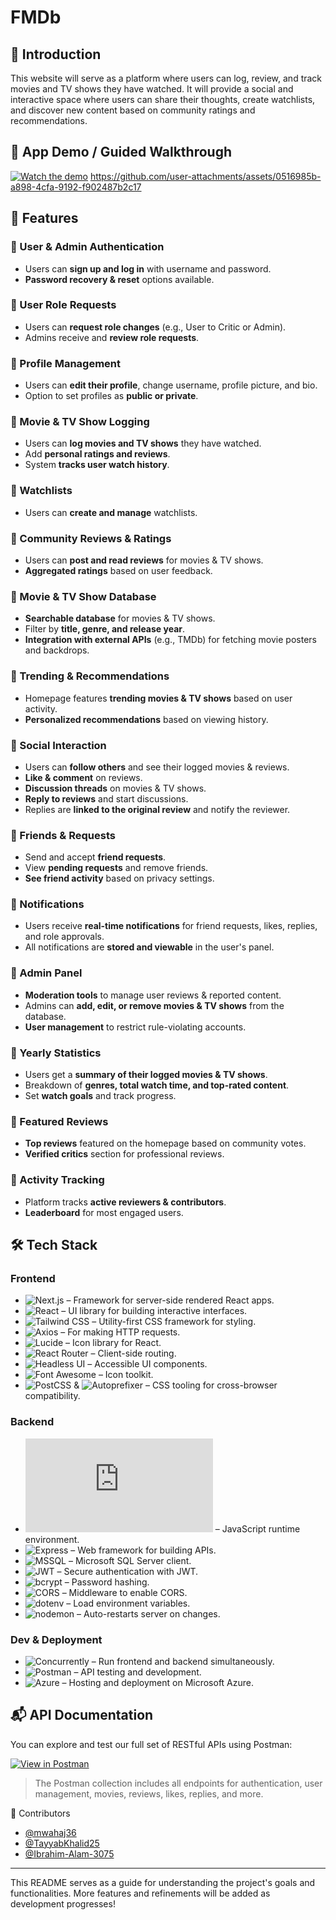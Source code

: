 # FMDb

## 📌 Introduction
This website will serve as a platform where users can log, review, and track movies and TV shows they have watched. It will provide a social and interactive space where users can share their thoughts, create watchlists, and discover new content based on community ratings and recommendations.

## 🎥 App Demo / Guided Walkthrough
[![Watch the demo](https://img.youtube.com/vi/LNvrla6SHps/0.jpg)](https://youtu.be/LNvrla6SHps)
https://github.com/user-attachments/assets/0516985b-a898-4cfa-9192-f902487b2c17


## 🚀 Features
### 🔹 User & Admin Authentication
- Users can **sign up and log in** with username and password.
- **Password recovery & reset** options available.

### 🔹 User Role Requests
- Users can **request role changes** (e.g., User to Critic or Admin).
- Admins receive and **review role requests**.

### 🔹 Profile Management
- Users can **edit their profile**, change username, profile picture, and bio.
- Option to set profiles as **public or private**.

### 🔹 Movie & TV Show Logging
- Users can **log movies and TV shows** they have watched.
- Add **personal ratings and reviews**.
- System **tracks user watch history**.

### 🔹 Watchlists
- Users can **create and manage** watchlists.

### 🔹 Community Reviews & Ratings
- Users can **post and read reviews** for movies & TV shows.
- **Aggregated ratings** based on user feedback.

### 🔹 Movie & TV Show Database
- **Searchable database** for movies & TV shows.
- Filter by **title, genre, and release year**.
- **Integration with external APIs** (e.g., TMDb) for fetching movie posters and backdrops.

### 🔹 Trending & Recommendations
- Homepage features **trending movies & TV shows** based on user activity.
- **Personalized recommendations** based on viewing history.

### 🔹 Social Interaction
- Users can **follow others** and see their logged movies & reviews.
- **Like & comment** on reviews.
- **Discussion threads** on movies & TV shows.
- **Reply to reviews** and start discussions.
- Replies are **linked to the original review** and notify the reviewer.

### 🔹 Friends & Requests
- Send and accept **friend requests**.
- View **pending requests** and remove friends.
- **See friend activity** based on privacy settings.

### 🔹 Notifications
- Users receive **real-time notifications** for friend requests, likes, replies, and role approvals.
- All notifications are **stored and viewable** in the user's panel.

### 🔹 Admin Panel
- **Moderation tools** to manage user reviews & reported content.
- Admins can **add, edit, or remove movies & TV shows** from the database.
- **User management** to restrict rule-violating accounts.

### 🔹 Yearly Statistics
- Users get a **summary of their logged movies & TV shows**.
- Breakdown of **genres, total watch time, and top-rated content**.
- Set **watch goals** and track progress.

### 🔹 Featured Reviews
- **Top reviews** featured on the homepage based on community votes.
- **Verified critics** section for professional reviews.

### 🔹 Activity Tracking
- Platform tracks **active reviewers & contributors**.
- **Leaderboard** for most engaged users.

## 🛠️ Tech Stack

### Frontend
- ![Next.js](https://img.shields.io/badge/Next.js-15.3.0-black?logo=next.js) – Framework for server-side rendered React apps.
- ![React](https://img.shields.io/badge/React-19.0.0-61DAFB?logo=react&logoColor=white) – UI library for building interactive interfaces.
- ![Tailwind CSS](https://img.shields.io/badge/TailwindCSS-3.4.17-38B2AC?logo=tailwind-css&logoColor=white) – Utility-first CSS framework for styling.
- ![Axios](https://img.shields.io/badge/Axios-1.8.4-5A29E4?logo=axios) – For making HTTP requests.
- ![Lucide](https://img.shields.io/badge/LucideReact-0.488.0-000?logo=lucide) – Icon library for React.
- ![React Router](https://img.shields.io/badge/ReactRouter-7.5.0-ca4245?logo=react-router) – Client-side routing.
- ![Headless UI](https://img.shields.io/badge/HeadlessUI-2.2.2-blue) – Accessible UI components.
- ![Font Awesome](https://img.shields.io/badge/FontAwesome-4.7.0-black?logo=fontawesome&logoColor=white) – Icon toolkit.
- ![PostCSS](https://img.shields.io/badge/PostCSS-8.5.3-DD3A0A?logo=postcss) & ![Autoprefixer](https://img.shields.io/badge/Autoprefixer-10.4.21-999?logo=postcss) – CSS tooling for cross-browser compatibility.

### Backend
- ![Node.js](https://img.shields.io/badge/Node.js->=18-green?logo=node.js) – JavaScript runtime environment.
- ![Express](https://img.shields.io/badge/Express-5.1.0-black?logo=express) – Web framework for building APIs.
- ![MSSQL](https://img.shields.io/badge/MSSQL-11.0.1-blue?logo=microsoftsqlserver&logoColor=white) – Microsoft SQL Server client.
- ![JWT](https://img.shields.io/badge/JSONWebToken-9.0.2-000?logo=jsonwebtokens) – Secure authentication with JWT.
- ![bcrypt](https://img.shields.io/badge/bcrypt-5.1.1-orange) – Password hashing.
- ![CORS](https://img.shields.io/badge/CORS-2.8.5-lightgrey) – Middleware to enable CORS.
- ![dotenv](https://img.shields.io/badge/dotenv-16.5.0-brightgreen) – Load environment variables.
- ![nodemon](https://img.shields.io/badge/nodemon-3.1.9-76D04B?logo=nodemon) – Auto-restarts server on changes.

### Dev & Deployment
- ![Concurrently](https://img.shields.io/badge/Concurrently-^latest-yellow) – Run frontend and backend simultaneously.
- ![Postman](https://img.shields.io/badge/Postman-Tool-orange?logo=postman) – API testing and development.
- ![Azure](https://img.shields.io/badge/Azure-Hosting-0078D4?logo=microsoft-azure&logoColor=white) – Hosting and deployment on Microsoft Azure.

## 📬 API Documentation

You can explore and test our full set of RESTful APIs using Postman:

[![View in Postman](https://img.shields.io/badge/View%20API%20Docs%20in-Postman-orange?logo=postman)](https://documenter.getpostman.com/view/43729522/2sB2cUAhsB)

> The Postman collection includes all endpoints for authentication, user management, movies, reviews, likes, replies, and more.

🤝 Contributors
- [@mwahaj36](https://github.com/mwahaj36)
- [@TayyabKhalid25](https://github.com/TayyabKhalid25)
- [@Ibrahim-Alam-3075](https://github.com/Ibrahim-Alam-3075)

---

This README serves as a guide for understanding the project's goals and functionalities. More features and refinements will be added as development progresses!

